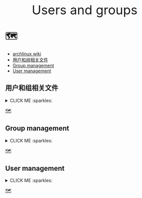 <div style="text-align: center;font-size: 40px;">Users and groups</div>

# :world_map:

- [archlinux wiki](https://wiki.archlinux.org/title/Users_and_groups)
- [用户和组相关文件](#用户和组相关文件)
- [Group management](#Group-management)
- [User management](#User-management)


## 用户和组相关文件

<details><summary>CLICK ME :sparkles:</summary>

```shell
localhost:~ # cat /etc/passwd
# 用户名:密码:用户标识号:组标识号:组名:主目录:shell
# 密码：用户口令的加密串，不是明文，但是/etc/passwd对所有用户可读，存在安全隐患，许多linux使用shadow技术把加密后的口令存放在/etc/shadow,/etc/passwd文件的口令字段只存放一个特殊的字符例如"x"或“*”
# 用户登陆后启动的进程：负责将用户操作传给内核，这个进程是用户登录到系统后运行的命令解释器或某个特定的程序即：shell
root:x:0:0:root:/root:/bin/bash
......

localhost:~ # cat /etc/group
# 组名:组口令（linux用户组一般不设置口令为空或特殊字符"x"或"*"）:组标识号
root:x:0:
......

localhost:~ # cat /etc/shadow
# 登录名:加密口令:最后一次修改时间:两次修改口令之间所需的最小天数:口令保持有效的最大天数:密码正式失效前多少天开始发出警告:用户不登录但账号仍能保持有效的最大天数:多少天后失效，失效后该账号不再是一个合法账号，也不能再用来登录:
root:$6$pNxL8HuTTjWXDCQM$JsX1DhLGe.mA01bRwmQ4eVCNB1qT8YmIaSD03DWzi2IKE3UtsMydwXjDHQ9gOhTJrektvdMRjnsAqPyXsmY9Q.:18978::::::
......

localhost:~ # stat -c %U text.txt 
root
localhost:~ # stat -c %G text.txt 
root
localhost:~ # stat -c %A text.txt 
-rwxr-xr-x
localhost:~ # find ./ -group root
./
./text.txt
localhost:~ # find ./ -group 0
./
./text.txt
localhost:~ # find ./ -user root
./
./text.txt

```
</details>

[:world_map:](#world_map)

## Group management

<details><summary>CLICK ME :sparkles:</summary>

```shell
# 查看用户所属组
testu@master:~> groups testu
testu : users

# 查看用户详情
testu@master:~> id testu
uid=1000(testu) gid=100(users) groups=100(users)

# To list all groups on the system:
cat /etc/group

# Create new groups with the groupadd command:
groupadd groupname

# To delete existing groups:
groupdel group

# Add users to a group with the gpasswd command
gpasswd -a user group

# add a user to additional groups with usermod 
usermod -aG additional_groups username

# To remove users from a group
gpasswd -d user group

# Modify an existing group with the groupmod command e.g. to rename the old_group group to new_group:
groupmod -n new_group old_group
```
</details>

[:world_map:](#world_map)

## User management

<details><summary>CLICK ME :sparkles:</summary>

```shell
# -m/--create-home the user's home directory is created as /home/username. The directory is populated by the files in the skeleton directory. The created files are owned by the new user.
# -G/--groups 所属组名 默认组名=username; a comma separated list of supplementary groups which the user is also a member of. The default is for the user to belong only to the initial group
# -s/--shell a path to the user's login shell. Ensure the chosen shell is installed if choosing something other than Bash.
useradd -m -G testu -s /bin/bash testu
useradd -m -s /bin/bash testu
# with the -u/--uid and -g/--gid options when creating the user
useradd -r -u 850 -g 850 -s /usr/bin/nologin username

# To add a new user named archie
useradd -m archie
# Although it is not required to protect the newly created user archie with a password, it is highly recommended to do so:
passwd archie

# To change a user's home directory:
usermod -d /my/new/home -m username
ln -s /my/new/home/ /my/old/home

# To change a user's login name:
usermod -l newname oldname

# To change the user's login shell:
usermod -s /bin/bash username

# User accounts may be deleted with the userdel command:
userdel -r username

# To mark a user's password as expired, requiring them to create a new password the first time they log in, type:
chage -d 0 username

```
</details>

[:world_map:](#world_map)